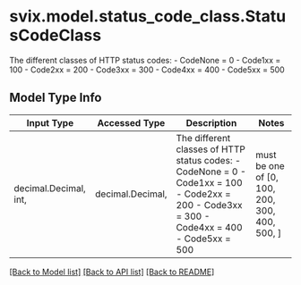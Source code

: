 # svix.model.status_code_class.StatusCodeClass

The different classes of HTTP status codes: - CodeNone = 0 - Code1xx = 100 - Code2xx = 200 - Code3xx = 300 - Code4xx = 400 - Code5xx = 500

## Model Type Info
Input Type | Accessed Type | Description | Notes
------------ | ------------- | ------------- | -------------
decimal.Decimal, int,  | decimal.Decimal,  | The different classes of HTTP status codes: - CodeNone &#x3D; 0 - Code1xx &#x3D; 100 - Code2xx &#x3D; 200 - Code3xx &#x3D; 300 - Code4xx &#x3D; 400 - Code5xx &#x3D; 500 | must be one of [0, 100, 200, 300, 400, 500, ] 

[[Back to Model list]](../../README.md#documentation-for-models) [[Back to API list]](../../README.md#documentation-for-api-endpoints) [[Back to README]](../../README.md)

